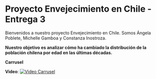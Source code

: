# Proyecto Envejecimiento en Chile - Entrega 3
Bienvenidos a nuestro proyecto Envejecimiento en Chile. Somos Ángela Poblete, Michelle Gamboa y Constanza Inostroza. 

**Nuestro objetivo es analizar cómo ha cambiado la distribución de la población chilena por edad en las últimas décadas.**

**Carrusel**

**Video**:
[![Video Carrusel](https://img.youtube.com/vi/VIDEO_ID/maxresdefault.jpg)](https://www.youtube.com/watch?v=VIDEO_https://youtu.be/Nkp9Yjaxej0)

